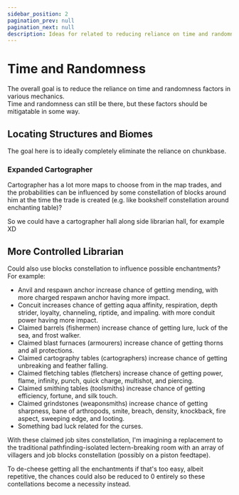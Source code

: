 ```yaml
---
sidebar_position: 2
pagination_prev: null
pagination_next: null
description: Ideas for related to reducing reliance on time and randomness.
---
```


# Time and Randomness

The overall goal is to reduce the reliance on time and randomness factors in various mechanics.  
Time and randomness can still be there, but these factors should be mitigatable in some way.

## Locating Structures and Biomes

The goal here is to ideally completely eliminate the reliance on chunkbase.

### Expanded Cartographer

Cartographer has a lot more maps to choose from in the map trades,
and the probabilities can be influenced by some constellation of blocks around him
at the time the trade is created (e.g. like bookshelf constellation around enchanting table)?

So we could have a cartographer hall along side librarian hall, for example XD

## More Controlled Librarian

Could also use blocks constellation to influence possible enchantments? For example:

- Anvil and respawn anchor increase chance of getting mending,
with more charged respawn anchor having more impact.
- Concuit increases chance of getting aqua affinity, respiration, depth strider, loyalty, channeling, riptide, and impaling.
with more conduit power having more impact.
- Claimed barrels (fishermen) increase chance of getting lure, luck of the sea, and frost walker.
- Claimed blast furnaces (armourers) increase chance of getting thorns and all protections.
- Claimed cartography tables (cartographers) increase chance of getting unbreaking and feather falling.
- Claimed fletching tables (fletchers) increase chance of getting power, flame, infinity, punch, quick charge, multishot, and piercing.
- Claimed smithing tables (toolsmiths) increase chance of getting efficiency, fortune, and silk touch.
- Claimed grindstones (weaponsmiths) increase chance of getting sharpness, bane of arthropods, smite, breach, density, knockback, fire aspect, sweeping edge, and looting.
- Something bad luck related for the curses.

With these claimed job sites constellation, I'm imagining a replacement to the traditional pathfinding-isolated lectern-breaking room with an array of villagers and job blocks constellation (possibly on a piston feedtape).

To de-cheese getting all the enchantments if that's too easy, albeit repetitive, the chances could also be reduced to 0 entirely so these contellations become a necessity instead.
